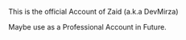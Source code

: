 This is the official Account of Zaid (a.k.a DevMirza)

Maybe use as a Professional Account in Future.
